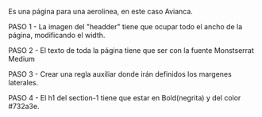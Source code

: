 Es una página para una aerolinea, en este caso Avianca.

PASO 1 - La imagen del "headder" tiene que ocupar todo el ancho de la página, modificando el width.

PASO 2 - El texto de toda la página tiene que ser con la fuente Monstserrat Medium

PASO 3 - Crear una regla auxiliar donde irán definidos los margenes laterales.

PASO 4 - El h1 del section-1 tiene que estar en Bold(negrita) y del color #732a3e.